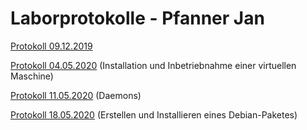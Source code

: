 # Laborprotokolle - Pfanner Jan

[Protokoll 09.12.2019](https://github.com/HTLMechatronics/m17-3ahme-la1-sx/blob/pfajam17/protokolle/protokoll-1_pfajam17_2019-12-09.md)

[Protokoll 04.05.2020](https://github.com/HTLMechatronics/m17-3ahme-la1-sx/blob/pfajam17/protokolle/protokoll-2_pfajam17_2020-05-04.md)  (Installation und Inbetriebnahme einer virtuellen Maschine)

[Protokoll 11.05.2020](https://github.com/HTLMechatronics/m17-3ahme-la1-sx/blob/pfajam17/protokolle/protokoll-3_pfajam17_2020-05-11.md)
(Daemons)

[Protokoll 18.05.2020](https://github.com/HTLMechatronics/m17-3ahme-la1-sx/blob/pfajam17/protokolle/protokoll-4_pfajam17_2020-05-18.md) (Erstellen und Installieren eines Debian-Paketes)
